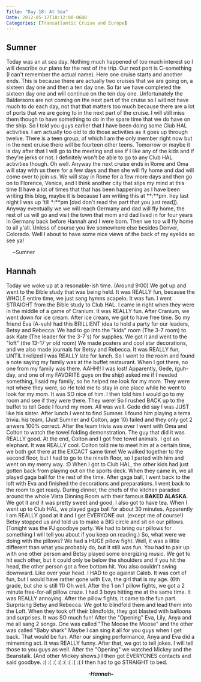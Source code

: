 ```yaml
---
Title: "Day 18: At Sea"
Date: 2012-05-17T18:12:00-0600
Categories: [Transatlantic Cruise and Europe]
---
```


## Sumner

Today was an at sea day. Nothing much happened of too much interest so I
will describe our plans for the rest of the trip. Our next port is
C-something (I can't remember the actual name). Here one cruise starts
and another ends. This is because there are actually two cruises that we
are going on, a sixteen day one and then a ten day one. So far we have
completed the sixteen day one and will continue on the ten day one.
Unfortunately the Baldersons are not coming on the next part of the
cruise so I will not have much to do each day, not that that matters too
much because there are a lot of ports that we are going to in the next
part of the cruise. I will still miss them though to have something to
do in the spare time that we do have on the ship. So I told you guys
earlier that I have been doing some Club HAL activities. I am actually
too old to do those activities as it goes up through twelve. There is a
teen group, of which I am the only member right now but in the next
cruise there will be fourteen other teens. Tomorrow or maybe it is day
after that I will go to the meeting and see if I like any of the kids
and if they're jerks or not. I definitely won't be able to go to any
Club HAL activities though. Oh well. Anyway the next cruise ends in Rome
and Oma will stay with us there for a few days and then she will fly
home and dad will come over to join us. We will stay in Rome for a few
more days and then go on to Florence, Venice, and I think another city
that slips my mind at this time (I have a lot of times that that has
been happening as I have been writing this blog, maybe it is because I
am writing this at **:**pm. hey last night I was up 'till \*:\*\*pm
\[dad don't read the part that you just read\]). Anyway eventually we we
will reach Germany and dad will fly home, the rest of us will go and
visit the town that mom and dad lived in for four years in Germany back
before Hannah and I were born. Then we too will fly home to all y'all.
Unless of course you live somewhere else besides Denver, Colorado. Well
I about to have some nice views of the back of my eyelids so see ya!

    \~Sumner

## Hannah

Today we woke up at a resonable-ish time. (Around 9:00) We got up and
went to the Bible study that was being held. It was REALLY fun, because
the WHOLE entire time, we just sang hymns acapelo. It was fun. I went
STRAIGHT from the Bible study to Club HAL. I came in right when they
were in the middle of a game of Cranium. It was REALLY fun. After
Cranium, we went down for ice cream. After ice cream, we got to have
free time. So my friend Eva (A-vuh) had this BRILLIENT idea to hold a
party for our leaders, Betsy and Rebecca. We had to go into the "kids"
room (The 3-7 room) to ask Kate (The leader for the 3-7's) for supplies.
We got it and went to the "loft" (the 13-17 yr old room) We made posters
and cool star decorations, and we also made journals for Betsy and
Rebecca. It was REALLY fun, UNTIL I relized I was REALLY late for lunch.
So I went to the room and found a note saying my family was at the
buffet restaurant. When I got there, no one from my family was there.
AAHH!! I was lost! Apparently, Gede, (guh-day, and one of my FAVORITE
guys on the ship) asked me if I needed something, I said my family, so
he helped me look for my mom. They were not where they were, so He told
me to stay in one place while he went to look for my mom. It was SO nice
of him. I then told him I would go to my room and see if they were
there. They were! So I rushed BACK up to the buffet to tell Gede I found
my mom. All was well. Gede did say I was JUST like his sister. After
lunch I went to find Sumner. I found him playing a tema trivia. his
team, (Just Sumner and Colton, age 10) failed and they only got 2 anwers
100% correct. After the team trivia was over I went with Oma and Colton
to watch the towel folding demonstration. The guy that did it was REALLY
good. At the end, Colton and I got free towel animals. I got an
elephant. It was REALLY cool. Colton told me to meet him at a certain
time, we both got there at the EXCACT same time! We walked together to
the second floor, but I had to go to the nineth floor, so I parted with
him and went on my merry way. :D When I got to Club HAL, the other kids
had just gotten back from playing out on the sports deck. When they came
in, we all played gaga ball for the rest of the time. After gaga ball, I
went back to the loft with Eva and finished the decorations and
preparations. I went back to the room to get ready. During dinner, the
chefs of the kitchen paraded around the whole Vista Dinning Room with
their famous **BAKED ALASKA**. We got it and it was pretty sweet and
good. I also got to have tea. When I went up to Club HAL, we played gaga
ball for about 30 minutes. Apparently I am REALLY good at it and I get
EVERYONE out. (except me of course!) Betsy stopped us and told us to
make a BIG circle and sit on our pillows. (Tonight was the PJ goodbye
party. We had to bring our pillows for something I will tell you about
if you keep on reading.) So, what were we doing with the pillows? We had
a HUGE pillow fight. Well, it was a little different than what you
probably do, but it still was fun. You had to pair up with one other
person and Betsy played some energizing music. We got to hit each other,
but it could only be below the shoulders and if you hit the head, the
other person got a free bottom hit. You also couldn't swing downward.
Like over your head. I HAD to go against Caleb. It was cort of fun, but
I would have rather gone with Eva, the girl that is my age. (6th grade,
but she is still 11) Oh well. After the 1 on 1 pillow fights, we got a 2
minute free-for-all pillow craze. I had 3 boys hitting me at the same
time. It was REALLY annoying. After the pillow fights, it came to the
fun part. Surprising Betsy and Rebecca. We got to blindfold them and
lead them into the Loft. When they took off their blindfolds, they got
blasted with balloons and surprises. It was SO much fun! After the
"Opening" Eva, Lily, Anya and me all sang 2 songs. One was called "The
Moose the Moose" and the other was called "Baby shark" Maybe I can sing
it all for you guys when I get back. That would be fun. After our
singing performance, Anya and Eva did a mimeming act. It was REALLY
funny. After that, we got to tell jokes. I will tell those to you guys
as well. After the "Opening" we watched Mickey and the Beanstalk. (And
other Mickey shows.) I then got EVERYONES contacts and said goodbye. :(
:( :( :( :( :( :( :( I then had to go STRAIGHT to bed.  
  

<div align="CENTER">

***-Hannah-***

</div>

